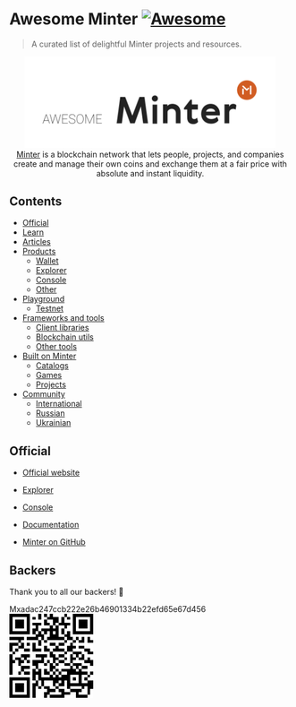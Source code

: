 # Awesome Minter [![Awesome](https://awesome.re/badge-flat.svg)](https://awesome.re)

> A curated list of delightful Minter projects and resources.

<div align="center">
  <a href="https://www.minter.network/"><img width="450px" src="./awesome-minter-logo.svg">
  </a><br />
  <a href="https://www.minter.network/">Minter</a> is a blockchain network that lets people, projects, and companies <br /> create and manage their own coins and exchange them at a fair price with absolute and instant liquidity.
  <br />
</div>

## Contents

- [Official](#official)
- [Learn](#learn)
- [Articles](#articles)
- [Products](#products)
  - [Wallet](#wallet)
  - [Explorer](#explorer)
  - [Console](https://console.minter.network/)
  - [Other](#other)
- [Playground](#playground)
  - [Testnet](#testnet)
- [Frameworks and tools](#frameworks-and-tools)
  - [Client libraries](#client-libraries)
  - [Blockchain utils](#blockchain-utils)
  - [Other tools](#other-tools)
- [Built on Minter](#built-on-minter)
  - [Catalogs](#catalogs)
  - [Games](#games)
  - [Projects](#projects)
- [Community](#community)
  - [International](#international)
  - [Russian](#russian)
  - [Ukrainian](#ukrainian)

## Official

- [Official website](https://www.minter.network/)
- [Explorer](https://explorer.minter.network/)
- [Console](https://console.minter.network/)
- [Documentation](https://docs.minter.network/)

- [Minter on GitHub](https://github.com/MinterTeam/)

## Backers

Thank you to all our backers! 🙏 

Mxadac247ccb222e26b46901334b22efd65e67d456 <br />
<img src="./qr.png" width="150px">
